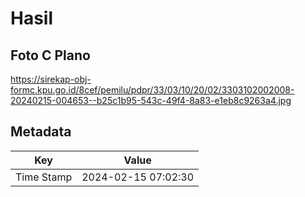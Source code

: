 # Hasil

## Foto C Plano

https://sirekap-obj-formc.kpu.go.id/8cef/pemilu/pdpr/33/03/10/20/02/3303102002008-20240215-004653--b25c1b95-543c-49f4-8a83-e1eb8c9263a4.jpg


## Metadata

| Key        | Value               |
| ---------- | ------------------- |
| Time Stamp | 2024-02-15 07:02:30 |



